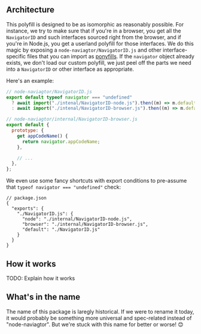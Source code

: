 ## Architecture

This polyfill is designed to be as isomorphic as reasonably possible. For
instance, we try to make sure that if you're in a browser, you get all the
`NavigatorID` and such interfaces sourced right from the browser, and if you're
in Node.js, you get a userland polyfill for those interfaces. We do this magic
by exposing a `node-naviagtor/NavigatorID.js` and other interface-specific files
that you can import as [ponyfills]. If the `navigator` object already exists, we
don't load our custom polyfill, we just peel off the parts we need into a
`NavigatorID` or other interface as appropriate.

Here's an example:

```js
// node-naviagtor/NavigatorID.js
export default typeof navigator === "undefined"
  ? await import("./intenal/NavigatorID-node.js").then((m) => m.default)
  : await import("./intenal/NavigatorID-browser.js").then((m) => m.default);
```

```js
// node-naviagtor/internal/NavigatorID-browser.js
export default {
  prototype: {
    get appCodeName() {
      return navigator.appCodeName;
    },

    // ...
  },
};
```

We even use some fancy shortcuts with export conditions to pre-assume that
`typeof navigator === "undefined"` check:

```jsonc
// package.json
{
  "exports": {
    "./NavigatorID.js": {
      "node": "./internal/NavigatorID-node.js",
      "browser": "./internal/NavigatorID-browser.js",
      "default": "./NavigatorID.js"
    }
  }
}
```

## How it works

TODO: Explain how it works

## What's in the name

The name of this package is laregly historical. If we were to rename it today,
it would probably be something more universal and spec-related instead of
"node-naviagtor". But we're stuck with this name for better or worse! 😊

[ponyfills]: https://ponyfill.com/

